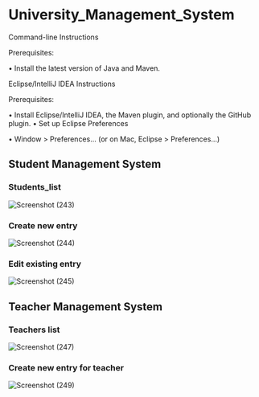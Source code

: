 # University_Management_System
Command-line Instructions

Prerequisites:

• Install the latest version of Java and Maven.

Eclipse/IntelliJ IDEA Instructions

Prerequisites:

• Install Eclipse/IntelliJ IDEA, the Maven plugin, and optionally the GitHub plugin. • Set up Eclipse Preferences

• Window > Preferences... (or on Mac, Eclipse > Preferences...)

## Student Management System

### Students_list
![Screenshot (243)](https://user-images.githubusercontent.com/55048245/178238409-e6b13e07-519b-4cd7-974a-f7b4733556a3.png)
### Create new entry
![Screenshot (244)](https://user-images.githubusercontent.com/55048245/178238494-1781c828-8231-4c30-bfc1-d11981a70909.png)
### Edit existing entry
![Screenshot (245)](https://user-images.githubusercontent.com/55048245/178238570-fa6780e5-73c1-48ca-8802-9bc9fc68c777.png)


## Teacher Management System

### Teachers list
![Screenshot (247)](https://user-images.githubusercontent.com/55048245/178238772-4d87d8b8-d963-4d7a-8643-674ace06fe3b.png)
### Create new entry for teacher
![Screenshot (249)](https://user-images.githubusercontent.com/55048245/178239368-651299bc-a79c-445d-ad10-dc5345dfd32e.png)
